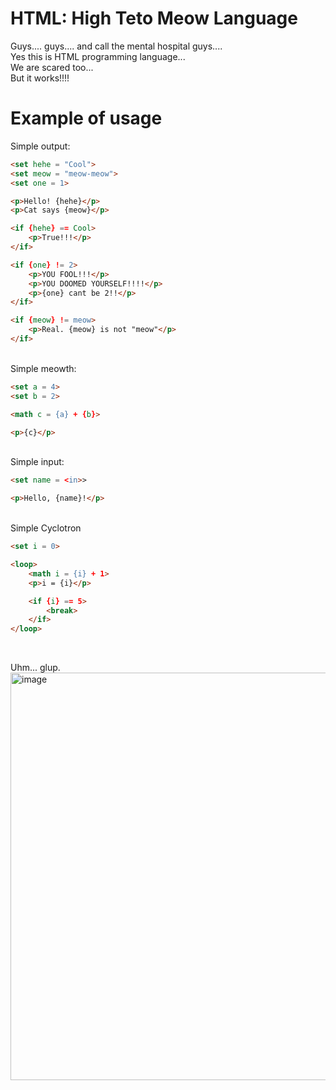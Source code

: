 # HTML: High Teto Meow Language
Guys.... guys.... and call the mental hospital guys....</br>
Yes this is HTML programming language...</br>
We are scared too...</br>
But it works!!!!

# Example of usage
Simple output:</br>
```html
<set hehe = "Cool">
<set meow = "meow-meow">
<set one = 1>

<p>Hello! {hehe}</p>
<p>Cat says {meow}</p>

<if {hehe} == Cool>
    <p>True!!!</p>
</if>

<if {one} != 2>
    <p>YOU FOOL!!!</p>
    <p>YOU DOOMED YOURSELF!!!!</p>
    <p>{one} cant be 2!!</p>
</if>

<if {meow} != meow>
    <p>Real. {meow} is not "meow"</p>
</if>
```
<br>
Simple meowth:<br>

```html
<set a = 4>
<set b = 2>

<math c = {a} + {b}>

<p>{c}</p>
```
<br>
Simple input:<br>

```html
<set name = <in>>

<p>Hello, {name}!</p>
```
<br>
Simple Cyclotron<br>

```html
<set i = 0>

<loop>
    <math i = {i} + 1>
    <p>i = {i}</p>

    <if {i} == 5>
        <break>
    </if>
</loop>
```
<br>

Uhm... glup.</br>
<img width="680" height="652" alt="image" src="https://github.com/user-attachments/assets/abfa621c-63d5-4916-9117-e64161d6615b" />
